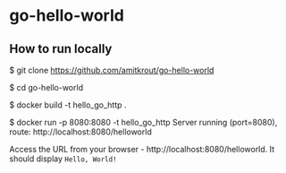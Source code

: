 # go-hello-world

## How to run locally

$ git clone https://github.com/amitkrout/go-hello-world

$ cd go-hello-world

$ docker build -t hello_go_http .

$ docker run -p 8080:8080 -t hello_go_http
Server running (port=8080), route: http://localhost:8080/helloworld

Access the URL from your browser - http://localhost:8080/helloworld. It should display `Hello, World!`